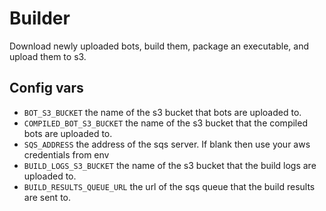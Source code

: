 # Builder

Download newly uploaded bots, build them, package an executable, and upload them to s3.


## Config vars
- `BOT_S3_BUCKET` the name of the s3 bucket that bots are uploaded to.
- `COMPILED_BOT_S3_BUCKET` the name of the s3 bucket that the compiled bots are uploaded to.
- `SQS_ADDRESS` the address of the sqs server. If blank then use your aws credentials from env
- `BUILD_LOGS_S3_BUCKET` the name of the s3 bucket that the build logs are uploaded to.
- `BUILD_RESULTS_QUEUE_URL` the url of the sqs queue that the build results are sent to.